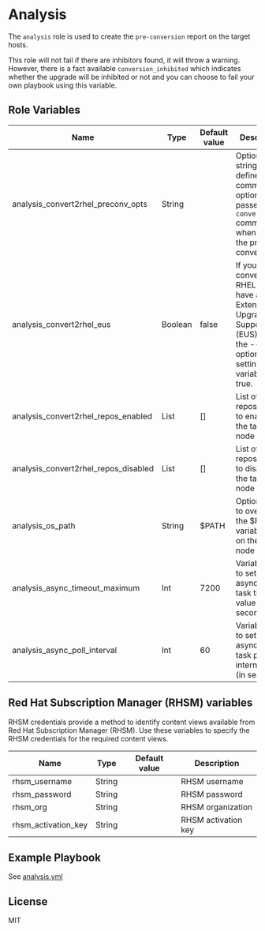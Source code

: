 Analysis
=========

The `analysis` role is used to create the `pre-conversion` report on the target hosts.

This role will not fail if there are inhibitors found, it will throw a warning. However, there is a fact available `conversion_inhibited` which indicates whether the upgrade will be inhibited or not and you can choose to fail your own playbook using this variable.

Role Variables
--------------

| Name                  | Type | Default value           | Description                                     |
|-----------------------|------|-------------------------|-------------------------------------------------|
| analysis_convert2rhel_preconv_opts | String | | Optional string to define command line options to be passed to the `convert2rhel` command when running the pre-conversion. |
| analysis_convert2rhel_eus | Boolean | false | If you are converting to RHEL 8.8 and have an Extended Upgrade Support (EUS), add the --eus option by setting this variable to true. |
| analysis_convert2rhel_repos_enabled | List | [] | List of repositories to enable on the target node |
| analysis_convert2rhel_repos_disabled | List | [] | List of repositories to disable on the target node |
| analysis_os_path | String | $PATH | Option string to override the $PATH variable used on the target node |
| analysis_async_timeout_maximum   | Int | 7200                  | Variable used to set the asynchronous task timeout value (in seconds)
| analysis_async_poll_interval     | Int | 60                    | Variable used to set the asynchronous task polling internal value (in seconds)

## Red Hat Subscription Manager (RHSM) variables

RHSM credentials provide a method to identify content views available from Red Hat Subscription Manager (RHSM). Use these variables to specify the RHSM credentials for the required content views.

| Name                  | Type | Default value           | Description                                     |
|-----------------------|------|-------------------------|-------------------------------------------------|
| rhsm_username         | String   |  | RHSM username |
| rhsm_password         | String   |  | RHSM password |
| rhsm_org              | String   |  | RHSM organization |
| rhsm_activation_key   | String   |  | RHSM activation key |

Example Playbook
----------------

See [analysis.yml](../../playbooks/analysis.yml)

License
-------

MIT
